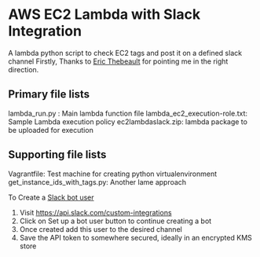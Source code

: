 # AWS EC2 Lambda with Slack Integration
A lambda python script to check EC2 tags and post it on a defined slack channel
Firstly, Thanks to [Eric Thebeault](https://github.com/thibeault/lambda-slack-birthday-bot/blob/master/run.py) for pointing me in the right direction.

## Primary file lists
lambda_run.py : Main lambda function file
lambda_ec2_execution-role.txt: Sample Lambda execution policy
ec2lambdaslack.zip: lambda package to be uploaded for execution

## Supporting file lists
Vagrantfile: Test machine for creating python virtualenvironment
get_instance_ids_with_tags.py: Another lame approach

To Create a [Slack bot user](https://api.slack.com/custom-integrations)
1. Visit https://api.slack.com/custom-integrations
2. Click on Set up a bot user button to continue creating a bot
3. Once created add this user to the desired channel
4. Save the API token to somewhere secured, ideally in an encrypted KMS store

